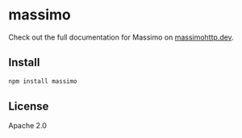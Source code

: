 # massimo

Check out the full documentation for Massimo on [massimohttp.dev](https://massimohttp.dev).

## Install

```sh
npm install massimo
```

## License

Apache 2.0
